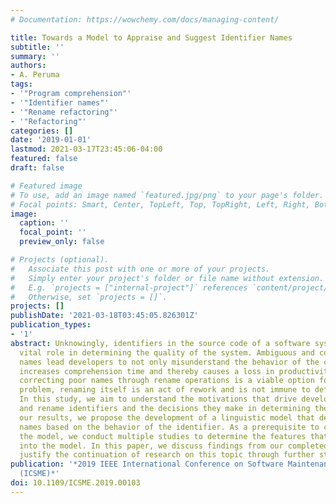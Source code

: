 ```yaml
---
# Documentation: https://wowchemy.com/docs/managing-content/

title: Towards a Model to Appraise and Suggest Identifier Names
subtitle: ''
summary: ''
authors:
- A. Peruma
tags:
- '"Program comprehension"'
- '"Identifier names"'
- '"Rename refactoring"'
- '"Refactoring"'
categories: []
date: '2019-01-01'
lastmod: 2021-03-17T23:45:06-04:00
featured: false
draft: false

# Featured image
# To use, add an image named `featured.jpg/png` to your page's folder.
# Focal points: Smart, Center, TopLeft, Top, TopRight, Left, Right, BottomLeft, Bottom, BottomRight.
image:
  caption: ''
  focal_point: ''
  preview_only: false

# Projects (optional).
#   Associate this post with one or more of your projects.
#   Simply enter your project's folder or file name without extension.
#   E.g. `projects = ["internal-project"]` references `content/project/deep-learning/index.md`.
#   Otherwise, set `projects = []`.
projects: []
publishDate: '2021-03-18T03:45:05.826301Z'
publication_types:
- '1'
abstract: Unknowingly, identifiers in the source code of a software system play a
  vital role in determining the quality of the system. Ambiguous and confusing identifier
  names lead developers to not only misunderstand the behavior of the code but also
  increases comprehension time and thereby causes a loss in productivity. Even though
  correcting poor names through rename operations is a viable option for solving this
  problem, renaming itself is an act of rework and is not immune to defect injection.
  In this study, we aim to understand the motivations that drive developers to name
  and rename identifiers and the decisions they make in determining the name. Using
  our results, we propose the development of a linguistic model that determines identifier
  names based on the behavior of the identifier. As a prerequisite to constructing
  the model, we conduct multiple studies to determine the features that should feed
  into the model. In this paper, we discuss findings from our completed studies and
  justify the continuation of research on this topic through further studies.
publication: '*2019 IEEE International Conference on Software Maintenance and Evolution
  (ICSME)*'
doi: 10.1109/ICSME.2019.00103
---
```

